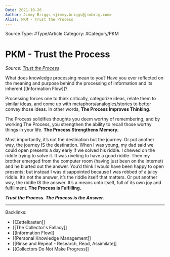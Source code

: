 ```yaml
---
Date: 2021-10-26
Author: Jimmy Briggs <jimmy.briggs@jimbrig.com>
Alias: PKM - Trust the Process
---
```


Source Type: #Type/Article
Category: #Category/PKM

# PKM - Trust the Process

*Source: [Trust the Process](https://zettelkasten.de/posts/trust-the-process-nickmilo22/)*

What does knowledge processing mean to you? Have you ever reflected on the meaning and purpose behind the processing of information and its inherent [[Information Flow]]?

Processing forces one to think critically, categorize ideas, relate them to similar ideas, and come up with metaphors/analogies/stories to better convey those ideas. In other words, **The Process Improves Thinking**.

The Process solidifies thoughts you deem worthy of remembering, and by working The Process, you strengthen the ability to recall those worthy things in your life. **The Process Strengthens Memory.**

Most importantly, it’s not the destination but the journey. Or put another way, the journey IS the destination. When I was young, my dad said we could open presents a day early if we solved his riddle. I chewed on the riddle trying to solve it. It was riveting to have a good riddle. Then my brother emerged from the computer room (having just been on the internet) and he blurted out the answer. You’d think I would have been happy to open presents; but instead I was disappointed because I was robbed of a juicy riddle. It’s not the answer, it’s the riddle itself that matters. Or put another way, the riddle IS the answer. It’s a means unto itself, full of its own joy and fulfillment. **The Process is Fulfilling.**

_**Trust the Process. The Process is the Answer.**_

***

Backlinks:
-	[[Zettelkasten]]
-	[[The Collector's Fallacy]]
-	[[Information Flow]]
-	[[Personal Knowledge Management]]
-	[[Rinse and Repeat - Research, Read, Assimilate]]
-	[[Collectors Do Not Make Progress]]